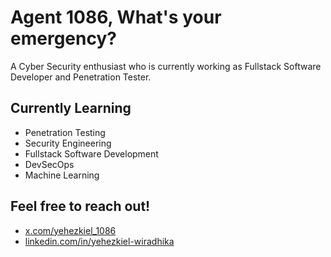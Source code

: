 # Agent 1086, What's your emergency?

A Cyber Security enthusiast who is currently working as Fullstack Software Developer and Penetration Tester.

## Currently Learning

- Penetration Testing
- Security Engineering
- Fullstack Software Development
- DevSecOps
- Machine Learning

<!--
## Subjects of interest

- Penetration Testing
- Software Development
- Cloud Computing
- Software and Network Security
- Machine Learning
- Cryptography
- Forensics
- Reverse Engineering
- Malware Analysis
-->

## Feel free to reach out!

- [x.com/yehezkiel_1086](https://x.com/yehezkiel_1086)
- [linkedin.com/in/yehezkiel-wiradhika](https://www.linkedin.com/in/yehezkiel-wiradhika/)

<!--
## Tech Stacks

Scripting Languages: Go, Python, PHP, Bash, C/C++, Javascript/Typescript <br />
Web Frameworks: Laravel, Django, Gin, Expressjs, JQuery / AJAX, Reactjs / Nextjs <br />
Network Security Tools: Wazuh, Snort, NMap, Nessus, Metasploit, Wireshark <br />
Software Security Tools: Burpsuite, Nikto, OWASP ZAP, SonarQube <br />
Malware Analysis Tools: Ghidra, IDA Pro, JADX, VirusTotal, AnyRun<br />
DBMSs / ORMs: PostgreSQL / MySQL, MongoDB / Mongoose, Firebase, GORM, Eloquent
-->
